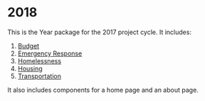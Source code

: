 # 2018

This is the Year package for the 2017 project cycle. It includes:

  1. [Budget](../budget/README.md)
  2. [Emergency Response](../emergency-response/README.md)
  3. [Homelessness](../homelessness/README.md)
  4. [Housing](../housing/README.md)
  5. [Transportation](../transportation/README.md)

It also includes components for a home page and an about page.

